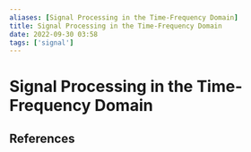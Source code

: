 ```yaml
---
aliases: [Signal Processing in the Time-Frequency Domain]
title: Signal Processing in the Time-Frequency Domain
date: 2022-09-30 03:58
tags: ['signal']
---
```


# Signal Processing in the Time-Frequency Domain

## References
